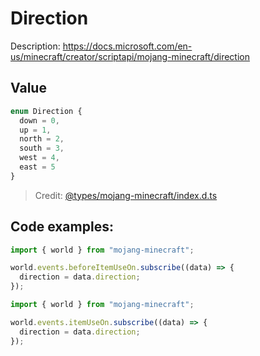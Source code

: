 # Direction

Description: https://docs.microsoft.com/en-us/minecraft/creator/scriptapi/mojang-minecraft/direction

## Value

```ts
enum Direction {
  down = 0,
  up = 1,
  north = 2,
  south = 3,
  west = 4,
  east = 5
}
```

> Credit: [@types/mojang-minecraft/index.d.ts](https://github.com/DefinitelyTyped/DefinitelyTyped/blob/master/types/mojang-minecraft/index.d.ts)

## Code examples:

<!--
Direction variable is available to:
BeforeItemUseOnEventSignal: BeforeItemUseOnEvent,
ItemUseOnEventSignal: ItemUseOnEvent,
BlockProperties
-->

```js
import { world } from "mojang-minecraft";

world.events.beforeItemUseOn.subscribe((data) => {
  direction = data.direction;
});
```

```js
import { world } from "mojang-minecraft";

world.events.itemUseOn.subscribe((data) => {
  direction = data.direction;
});
```